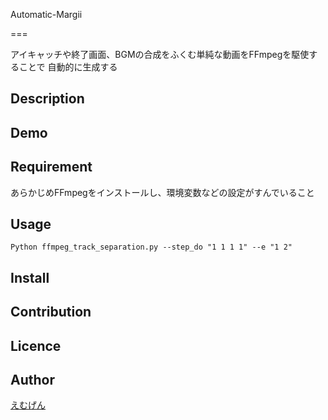 
Automatic-Margii

===

アイキャッチや終了画面、BGMの合成をふくむ単純な動画をFFmpegを駆使することで
自動的に生成する

## Description



## Demo


## Requirement

あらかじめFFmpegをインストールし、環境変数などの設定がすんでいること

## Usage

```
Python ffmpeg_track_separation.py --step_do "1 1 1 1" --e "1 2"
```

## Install

## Contribution

## Licence


## Author

[えむげん](https://github.com/M-gen)